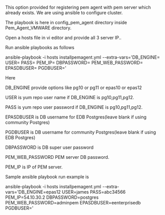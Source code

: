 This option provided for registering pem agent with pem server which already exists. We are using ansible to configure cluster.

The playbook is here in config_pem_agent directory inside Pem_Agent_VMWARE directory. 

Open a hosts file in vi editor and provide all 3 server IP..


Run ansible playbooks as follows

ansible-playbook -i hosts installpemagent.yml --extra-vars='DB_ENGINE= USER= PASS= PEM_IP= DBPASSWORD= PEM_WEB_PASSWORD= EPASDBUSER= PGDBUSER='

Here

DB_ENGINE provide options like pg10 or pg11 or epas10 or epas12

USER is yum repo user name if DB_ENGINE is pg10,pg11,pg12.

PASS is yum repo user password if DB_ENGINE is pg10,pg11,pg12.

EPASDBUSER is DB username for EDB Postgres(leave blank if using community Postgres)

PGDBUSER is DB username for community Postgres(leave blank if using EDB Postgres)

DBPASSWORD is DB super user password

PEM_WEB_PASSWORD PEM server DB password.

PEM_IP is IP of PEM server.

Sample ansible playbook run example is

ansible-playbook -i hosts installpemagent.yml --extra-vars='DB_ENGINE=epas12 USER=james PASS=abc34566 PEM_IP=54.10.30.2 DBPASSWORD=postgres PEM_WEB_PASSWORD=adminpem EPASDBUSER=eenterprisedb PGDBUSER='




 



